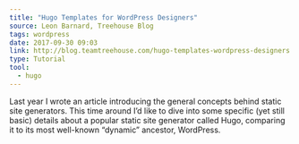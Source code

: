 ```yaml
---
title: "Hugo Templates for WordPress Designers"
source: Leon Barnard, Treehouse Blog
tags: wordpress
date: 2017-09-30 09:03
link: http://blog.teamtreehouse.com/hugo-templates-wordpress-designers
type: Tutorial
tool:
  - hugo
---
```

Last year I wrote an article introducing the general concepts behind static site generators. This time around I’d like to dive into some specific (yet still basic) details about a popular static site generator called Hugo, comparing it to its most well-known “dynamic” ancestor, WordPress.


